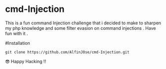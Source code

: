 # cmd-Injection
This is a fun command Injection challenge that i decided to make to sharpen my php knowledge and some filter evasion on command injections . Have fun with it . 

#Installation
```
git clone https://github.com/AlfinJ0se/cmd-Injection.git
```
:sunglasses: Happy Hacking !!

